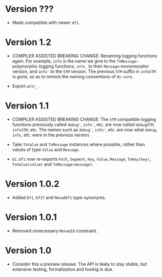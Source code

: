 # Version ???

* Made compatible with newer `df1`.

# Version 1.2

* COMPILER ASSISTED BREAKING CHANGE: Renaming logging functions again.
  For example, `info` is the name we give to the `ToMessage`-polymorphic
  logging functions, `info_` to their `Message`-monomorphic version, and
  `info'` to the `STM` version. The previous `STM` suffix in `infoSTM`
  is gone, so as to mimick the naming conventions of `di-core`.

* Export `attr_`.

# Version 1.1

* COMPILER ASSISTED BREAKING CHANGE: The `STM` compatible logging functions
  previously called `debug'`, `info'`, etc. are now called `debugSTM`,
  `infoSTM`, etc. The names such as `debug'`, `info'`, etc. are now what `debug`,
  `info`, etc. were in the previous version.

* Take `ToValue` and `ToMessage` instances where possible, rather than values of
  type `Value` and `Message`.

* `Di.Df1` now re-exports `Path`, `Segment`, `Key`, `Value`, `Message`,
  `ToKey(key)`, `ToValue(value)` and `ToMessage(message)`.


# Version 1.0.2

* Added `Df1`, `Df1T` and `MonadDf1` type-synonyms.


# Version 1.0.1

* Removed unnecessary `MonadIO` constraint.


# Version 1.0

* Consider this a preview release: The API is likely to stay stable, but
  extensive testing, formalization and tooling is due.

